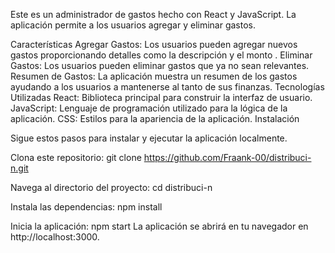 
Este es un administrador de gastos hecho con React y JavaScript. La aplicación permite a los usuarios agregar y eliminar gastos.

Características
Agregar Gastos: Los usuarios pueden agregar nuevos gastos proporcionando detalles como la descripción y el monto .
Eliminar Gastos: Los usuarios pueden eliminar gastos que ya no sean relevantes.
Resumen de Gastos: La aplicación muestra un resumen de los gastos ayudando a los usuarios a mantenerse al tanto de sus finanzas.
Tecnologías Utilizadas
React: Biblioteca principal para construir la interfaz de usuario.
JavaScript: Lenguaje de programación utilizado para la lógica de la aplicación.
CSS: Estilos para la apariencia de la aplicación.
Instalación

Sigue estos pasos para instalar y ejecutar la aplicación localmente.

Clona este repositorio:
git clone https://github.com/Fraank-00/distribuci-n.git



Navega al directorio del proyecto:
cd distribuci-n

Instala las dependencias:
npm install

Inicia la aplicación:
npm start
La aplicación se abrirá en tu navegador en http://localhost:3000.
